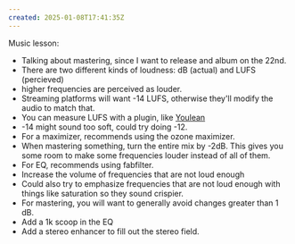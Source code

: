 ```yaml
---
created: 2025-01-08T17:41:35Z
---
```


Music lesson:
- Talking about mastering, since I want to release and album on the 22nd.
- There are two different kinds of loudness: dB (actual) and LUFS (percieved)
- higher frequencies are perceived as louder.
- Streaming platforms will want -14 LUFS, otherwise they'll modify the audio to match that.
- You can measure LUFS with a plugin, like [Youlean](https://youlean.co/youlean-loudness-meter/)
- -14 might sound too soft, could try doing -12.
- For a maximizer, recommends using the ozone maximizer.
- When mastering something, turn the entire mix by -2dB. This gives you some room to make some frequencies louder instead of all of them.
- For EQ, recommends using fabfilter.
- Increase the volume of frequencies that are not loud enough
- Could also try to emphasize frequencies that are not loud enough with things like saturation so they sound crispier.
- For mastering, you will want to generally avoid changes greater than 1 dB.
- Add a 1k scoop in the EQ
- Add a stereo enhancer to fill out the stereo field.
